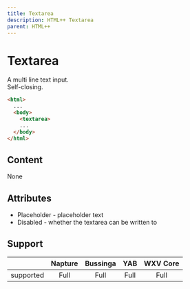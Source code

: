 ```yaml
---
title: Textarea
description: HTML++ Textarea
parent: HTML++
---
```

# Textarea

A multi line text input.\
Self-closing.

```html
<html>
  ...
  <body>
    <textarea>
    ...
  </body>
</html>
```

## Content

None

## Attributes

- Placeholder - placeholder text
- Disabled - whether the textarea can be written to

## Support

|           | Napture | Bussinga | YAB  | WXV Core |
| --------- | :-----: | :------: | :--: | :------: |
| supported | Full    | Full     | Full | Full     |
